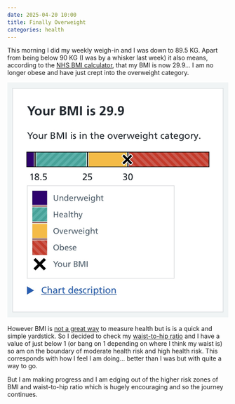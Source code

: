 ```yaml
---
date: 2025-04-20 10:00
title: Finally Overweight
categories: health
---
```


This morning I did my weekly weigh-in and I was down to 89.5 KG. Apart from being below 90 KG (I was by a whisker last week) it also means, according to the [NHS BMI calculator](https://www.nhs.uk/health-assessment-tools/calculate-your-body-mass-index/), that my BMI is now 29.9... I am no longer obese and have just crept into the overweight category.

![BMI chart showing that I am just inside the overweight category](/images/2025-04-20-finally-overweight.jpg)

However BMI is [not a great way](https://www.bodyvolume.com/post/why-bmi-is-outdated-and-inaccurate) to measure health but is is a quick and simple yardstick. So I decided to check my [waist-to-hip ratio](https://www.healthline.com/health/waist-to-hip-ratio) and I have a value of just below 1 (or bang on 1 depending on where I think my waist is) so am on the boundary of moderate health risk and high health risk. This corresponds with how I feel I am doing... better than I was but with quite a way to go.

But I am making progress and I am edging out of the higher risk zones of BMI and waist-to-hip ratio which is hugely encouraging and so the journey continues.


